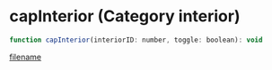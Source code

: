 # capInterior (Category interior)

```js
function capInterior(interiorID: number, toggle: boolean): void
```

[filename](capInterior_m.md ':include')